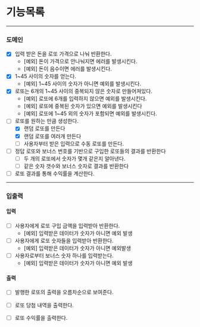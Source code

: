 # 기능목록

---

### 도메인

- [x] 입력 받은 돈을 로또 가격으로 나눠 반환한다.
    - [예외] 돈이 가격으로 안나눠지면 에러를 발생시킨다.
    - [예외] 돈이 음수이면 에러를 발생시킨다.
- [x] 1~45 사이의 숫자를 얻는다.
    - [예외] 1~45 사이의 숫자가 아니면 예외를 발생시킨다.
- [x] 로또는 6개의 1~45 사이의 중복되지 않은 숫자로 만들어져있다.
    - [예외] 로또에 6개를 입력하지 않으면 예외를 발생시킨다.
    - [예외] 로또에 중복된 숫자가 있으면 예외를 발생시킨다
    - [예외] 로또에 1~45 외의 숫자가 포함되면 예외를 발생시킨다.
- [ ] 로또를 원하는 만큼 생성한다. 
  - [x] 랜덤 로또를 만든다
  - [x] 랜덤 로또를 여러개 만든다
  - [ ] 사용자부터 받은 입력으로 수동 로또를 만든다.
- [ ] 정답 로또와 보너스 번호를 기반으로 구입한 로또들의 결과를 반환한다
  - [ ] 두 개의 로또에서 숫자가 몇개 같은지 알아낸다.
  - [ ] 같은 숫자 갯수와 보너스 숫자로 결과를 반환한다
- [ ] 로또 결과를 통해 수익률을 계산한다.

---

### 입출력

#### 입력
- [ ] 사용자에게 로또 구입 금액을 입력받아 반환한다.
  - [예외] 입력받은 데이터가 숫자가 아니면 예외 발생
- [ ] 사용자에게 로또 숫자들을 입력받아 반환한다.
  - [예외] 입력받은 데이터가 숫자가 아니면 예외발생
- [ ] 사용자로부터 보너스 숫자 하나를 입력받는다.
  - [예외] 입력받은 데이터가 숫자가 아니면 예외 발생

#### 출력
- [ ] 발행한 로또의 출력을 오름차순으로 보여준다.
- [ ] 로또 당첨 내역을 출력한다.
- [ ] 로또 수익률을 출력한다.

